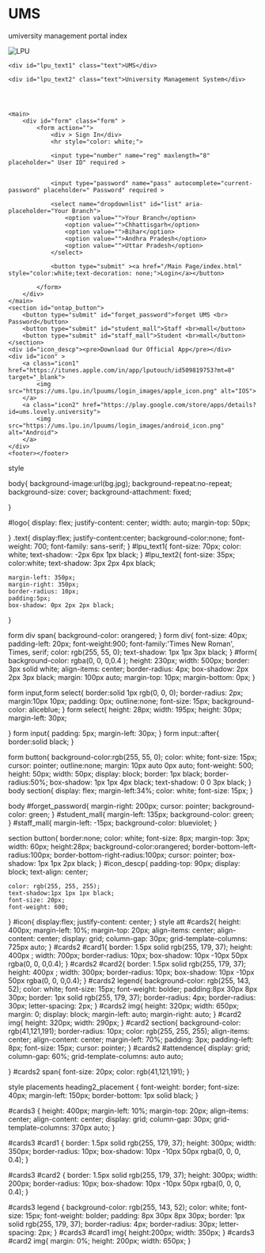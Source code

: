 # UMS
umiversity management portal
index
<!DOCTYPE html>
<html lang="en">
<head>
    <meta charset="UTF-8">
    <meta http-equiv="X-UA-Compatible" content="IE=edge">
    <meta name="viewport" content="width=device-width, initial-scale=1.0">
    <title>UMS Login</title>
    <link rel="stylesheet" href="/Login Page/Web projects/style.css">
</head>
<body>
    <span id="logo"><img src="lpu_logo.webp" alt="LPU"></span>


    <div id="lpu_text1" class="text">UMS</div>

    <div id="lpu_text2" class="text">University Management System</div>

    


    <main>
        <div id="form" class="form" >
            <form action="">
                <div > Sign In</div>
                <hr style="color: white;">

                <input type="number" name="reg" maxlength="8" placeholder=" User ID" required >
    
                
                <input type="password" name="pass" autocomplete="current-password" placeholder=" Password" required >
                
                <select name="dropdownlist" id="list" aria-placeholder="Your Branch">
                    <option value="">Your Branch</option>
                    <option value="">Chhattisgarh</option>
                    <option value="">Bihar</option>
                    <option value="">Andhra Pradesh</option>
                    <option value="">Uttar Pradesh</option>
                </select>
                    
                <button type="submit" ><a href="/Main Page/index.html" style="color:white;text-decoration: none;">Login</a></button>
                
            </form>
        </div>
    </main>
    <section id="ontap_button">
        <button type="submit" id="forget_password">forget UMS <br> Password</button>
        <button type="submit" id="student_mall">Staff <br>mall</button>
        <button type="submit" id="staff_mall">Student <br>mall</button>
    </section>
    <div id="icon_descp"><pre>Download Our Official App</pre></div>
    <div id="icon" >
        <a class="icon1" href="https://itunes.apple.com/in/app/lputouch/id509819753?mt=8" target="_blank">
            <img src="https://ums.lpu.in/lpuums/login_images/apple_icon.png" alt="IOS">
        </a>
        <a class="icon2" href="https://play.google.com/store/apps/details?id=ums.lovely.university">
            <img src="https://ums.lpu.in/lpuums/login_images/android_icon.png" alt="Android">
        </a>
    </div>
    <footer></footer>
</body>

</html>
style

body{
    background-image:url(bg.jpg);
    background-repeat:no-repeat;
    background-size: cover;
    background-attachment: fixed;
  
}
 
#logo{
    display: flex;
    justify-content: center;
    width: auto;
    margin-top: 50px;
    
}
.text{
    display:flex;
    justify-content:center;
    background-color:none;
    font-weight: 700;
    font-family: sans-serif;
}
#lpu_text1{
    font-size: 70px;
    color: white;
    text-shadow: -2px 6px 1px black;
}
#lpu_text2{
    font-size: 35px;
    color:white;
    text-shadow: 3px 2px 4px black;
    
    margin-left: 350px;
    margin-right: 350px;
    border-radius: 10px;
    padding:5px;
    box-shadow: 0px 2px 2px black;
}

form div span{
    background-color: orangered;
}
form div{
    font-size: 40px;
    padding-left: 20px;
    font-weight:900;
    font-family:'Times New Roman', Times, serif;
    color: rgb(255, 55, 0);
    text-shadow: 1px 1px 3px black;
}
#form{
    background-color: rgba(0, 0, 0,0.4 );
    height: 230px;
    width: 500px;
    border: 3px solid white;
    align-items: center;
    border-radius: 4px;
    box-shadow: 2px 2px 3px black;
    margin: 100px auto;
    margin-top: 10px;
    margin-bottom: 0px;
}

form input,form select{
    border:solid 1px rgb(0, 0, 0);
    border-radius: 2px;
    margin:10px 10px;
    padding: 0px;
    outline:none;
    font-size: 15px;
    background-color: aliceblue;
}
form select{
    height: 28px;
    width: 195px;
    height: 30px;
    margin-left: 30px;


}
form input{
    padding: 5px;
    margin-left: 30px;
}
form input::after{
    border:solid black;
}


form button{
    background-color:rgb(255, 55, 0);
    color: white;
    font-size: 15px;
    cursor: pointer;
    outline:none;
    margin: 10px auto 0px auto;
    font-weight: 500;
    height: 50px;
    width: 50px;
    display: block;
    border: 1px black;
    border-radius:50%;
    box-shadow: 1px 1px 4px black;
    text-shadow: 0 0 3px black;
}
body section{
    display: flex;
    margin-left:34%;
    color: white;
    font-size: 15px;
}

body #forget_password{
    margin-right: 200px;
    cursor: pointer;
    background-color: green;
}
#student_mall{
    margin-left: 135px;
    background-color: green;
}
#staff_mall{
    margin-left: -15px;
    background-color: blueviolet;
}

section button{
    border:none;
    color: white;
    font-size: 8px;
    margin-top: 3px;
    width: 60px;
    height:28px;
    background-color:orangered;
    border-bottom-left-radius:100px;
    border-bottom-right-radius:100px;
    cursor: pointer;
    box-shadow: 1px 1px 2px black;
}
#icon_descp{
    padding-top: 90px;
    display: block;
    text-align: center;
    
    color: rgb(255, 255, 255);
    text-shadow:1px 1px 1px black;
    font-size: 20px;
    font-weight: 600;
}
#icon{
    display:flex;
    justify-content: center;
}
style att
#cards2{
    height: 400px;
    margin-left: 10%;
    margin-top: 20px;
    align-items: center;
    align-content: center;
    display: grid;
    column-gap: 30px;
    grid-template-columns: 725px auto;
}
#cards2 #card1{
    border: 1.5px solid rgb(255, 179, 37);
    height: 400px ;
    width: 700px;
    border-radius: 10px;
    box-shadow: 10px -10px 50px rgba(0, 0, 0,0.4);
}
#cards2 #card2{
    border: 1.5px solid rgb(255, 179, 37);
    height: 400px ;
    width: 300px;
    border-radius: 10px;
    box-shadow: 10px -10px 50px rgba(0, 0, 0,0.4);
}
#cards2 legend{
    background-color: rgb(255, 143, 52);
    color: white;
    font-size: 15px;
    font-weight: bolder;
    padding:8px 30px 8px 30px;
    border: 1px solid rgb(255, 179, 37);
    border-radius: 4px;
    border-radius: 30px;
    letter-spacing: 2px;
}
#cards2 img{
    height: 320px;
    width: 650px;
    margin: 0; 
    display: block;
    margin-left: auto;
    margin-right: auto;
}
#card2 img{
    height: 320px;
    width: 290px;
}
#card2 section{
    background-color: rgb(41,121,191);
    border-radius: 10px;
    color: rgb(255, 255, 255);
    align-items: center;
    align-content: center;
    margin-left: 70%;
    padding: 3px;
    padding-left: 8px;
    font-size: 15px;
    cursor: pointer;
}
#cards2 #attendence{
    display: grid;
    column-gap: 60%;
    grid-template-columns: auto auto;

}
#cards2 span{
    font-size: 20px;
    color: rgb(41,121,191);
}

style placements
heading2_placement {
    font-weight: border;
    font-size: 40px;
    margin-left: 150px;
    border-bottom: 1px solid black;
}

#cards3 {
    height: 400px;
    margin-left: 10%;
    margin-top: 20px;
    align-items: center;
    align-content: center;
    display: grid;
    column-gap: 30px;
    grid-template-columns: 370px auto;
}

#cards3 #card1 {
    border: 1.5px solid rgb(255, 179, 37);
    height: 300px;
    width: 350px;
    border-radius: 10px;
    box-shadow: 10px -10px 50px rgba(0, 0, 0, 0.4);
}

#cards3 #card2 {
    border: 1.5px solid rgb(255, 179, 37);
    height: 300px;
    width: 200px;
    border-radius: 10px;
    box-shadow: 10px -10px 50px rgba(0, 0, 0, 0.4);
}

#cards3 legend {
    background-color: rgb(255, 143, 52);
    color: white;
    font-size: 15px;
    font-weight: bolder;
    padding: 8px 30px 8px 30px;
    border: 1px solid rgb(255, 179, 37);
    border-radius: 4px;
    border-radius: 30px;
    letter-spacing: 2px;
}
#cards3 #card1 img{
    height:200px;
    width: 350px;
}
#cards3 #card2 img{
    margin: 0%;
    height: 200px;
    width: 650px;
}
